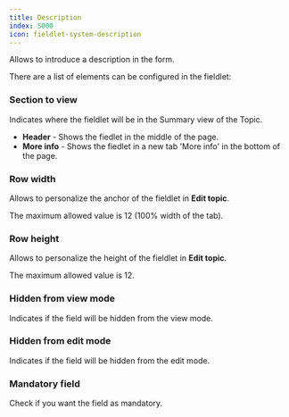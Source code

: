 ```yaml
---
title: Description
index: 5000
icon: fieldlet-system-description
---
```


Allows to introduce a description in the form.

There are a list of elements can be configured in the fieldlet:

### Section to view

Indicates where the fieldlet will be in the Summary view of the Topic.

- **Header** - Shows the fiedlet in the middle of the page.
- **More info** - Shows the fiedlet in a new tab 'More info' in the bottom of the page.

### Row width

Allows to personalize the anchor of the fieldlet in **Edit topic**.

The maximum allowed value is 12 (100% width of the tab).

### Row height

Allows to personalize the height of the fieldlet in **Edit topic**.

The maximum allowed value is 12.

### Hidden from view mode

Indicates if the field will be hidden from the view mode.

### Hidden from edit mode

Indicates if the field will be hidden from the edit mode.

### Mandatory field

Check if you want the field as mandatory.
